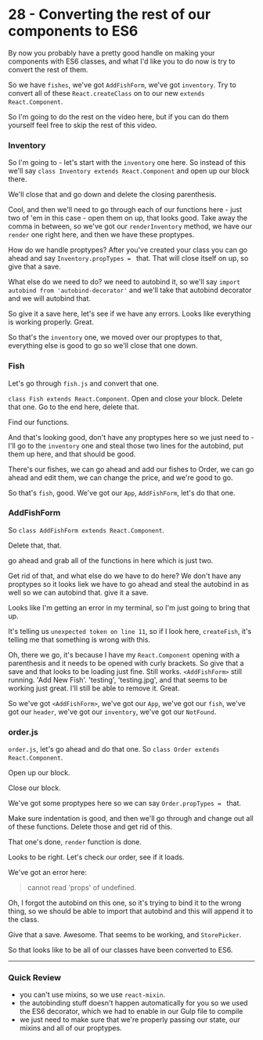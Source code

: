 # 28 - Converting the rest of our components to ES6

By now you probably have a pretty good handle on making your components with ES6 classes, and what I'd like you to do now is try to convert the rest of them.

So we have `fishes`, we've got `AddFishForm`, we've got `inventory`.  Try to convert all of these `React.createClass` on to our new `extends React.Component`.

So I'm going to do the rest on the video here, but if you can do them yourself feel free to skip the rest of this video.

### Inventory

So I'm going to - let's start with the `inventory` one here.  So instead of this we'll say `class Inventory extends React.Component` and open up our block there.

We'll close that and go down and delete the closing parenthesis.

Cool, and then we'll need to go through each of our functions here - just two of 'em in this case - open them on up, that looks good.  Take away the comma in between, so we've got our `renderInventory` method, we have our `render` one right here, and then we have these proptypes.

How do we handle proptypes?  After you've created your class you can go ahead and say `Inventory.propTypes = ` that.  That will close itself on up, so give that a save. 

What else do we need to do?  we need to autobind it, so we'll say `import autobind from 'autobind-decorator'` and we'll take that autobind decorator and we will autobind that.

So give it a save here, let's see if we have any errors.  Looks like everything is working properly.  Great.

So that's the `inventory` one, we moved over our proptypes to that, everything else is good to go so we'll close that one down.

### Fish

Let's go through `fish.js` and convert that one.

`class Fish extends React.Component`.  Open and close your block.  Delete that one.  Go to the end here, delete that.

Find our functions.

And that's looking good, don't have any proptypes here so we just need to - I'll go to the `inventory` one and steal those two lines for the autobind, put them up here, and that should be good.

There's our fishes, we can go ahead and add our fishes to Order, we can go ahead and edit them, we can change the price, and we're good to go.

So that's `fish`, good.  We've got our `App`, `AddFishForm`, let's do that one.  

### AddFishForm

So `class AddFishForm extends React.Component`.

Delete that, that.

go ahead and grab all of the functions in here which is just two.

Get rid of that, and what else do we have to do here?  We don't have any proptypes so it looks liek we have to go ahead and steal the autobind in as well so we can autobind that. give it a save.

Looks like I'm getting an error in my terminal, so I'm just going to bring that up.

It's telling us `unexpected token on line 11`, so if I look here, `createFish`, it's telling me that something is wrong with this.

Oh, there we go, it's because I have my `React.Component` opening with a parenthesis and it needs to be opened with curly brackets.  So give that a save and that looks to be loading just fine.  Still works.  `<AddFishForm>` still running.  'Add New Fish'.  'testing', 'testing.jpg', and that seems to be working just great.  I'll still be able to remove it.  Great.

So we've got `<AddFishForm>`, we've got our `App`, we've got our `fish`, we've got our `header`, we've got our `inventory`, we've got our `NotFound`.

### order.js

`order.js`, let's go ahead and do that one.  So `class Order extends React.Component`.

Open up our block.

Close our block.

We've got some proptypes here so we can say `Order.propTypes = ` that.

Make sure indentation is good, and then we'll go through and change out all of these functions.  Delete those and get rid of this.

That one's done, `render` function is done.

Looks to be right.  Let's check our order, see if it loads.

We've got an error here: 

> cannot read 'props' of undefined.

Oh, I forgot the autobind on this one, so it's trying to bind it to the wrong thing, so we should be able to import that autobind and this will append it to the class.

Give that a save.  Awesome. That seems to be working, and `StorePicker`.

So that looks like to be all of our classes have been converted to ES6.  

---

### Quick Review

- you can't use mixins, so we use `react-mixin`.
- the autobinding stuff doesn't happen automatically for you so we used the ES6 decorator, which we had to enable in our Gulp file to compile
- we just need to make sure that we're properly passing our state, our mixins and all of our proptypes.
